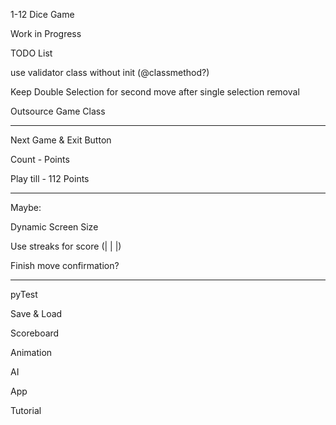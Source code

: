 1-12 Dice Game

Work in Progress


TODO List

use validator class without init (@classmethod?)

Keep Double Selection for second move after single selection removal

Outsource Game Class

___

Next Game & Exit Button

Count - Points

Play till - 112 Points

___

Maybe:

Dynamic Screen Size

Use streaks for score (| | |)

Finish move confirmation?

___

pyTest

Save & Load

Scoreboard

Animation

AI

App

Tutorial